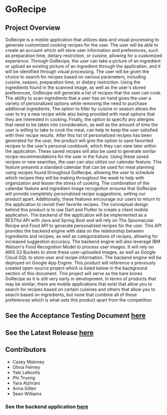 # GoRecipe

## Project Overview 

GoRecipe is a mobile application that utilizes data and visual processing to generate customized cooking recipes for the user. The user will be able to create an account which will store user information and preferences, such as preparation time, dietary restriction, or cuisine, allowing for a customized experience. Through GoRecipe, the user can take a picture of an ingredient or upload an existing picture of an ingredient through the application, and it will be identified through visual processing. The user will be given the choice to search for recipes based on various parameters, including cuisine, season, preparation time, or dietary restriction. Using the ingredients found in the scanned image, as well as the user's stored preferences, GoRecipe will generate a list of recipes that the user can cook. The ability to scan ingredients that a user has on hand gives the user a variety of personalized options while removing the need to purchase additional ingredients. The option to filter by cuisine or season allows the user to try a new recipe while also being provided with meal options that they are interested in cooking. Finally, the option to specify any allergies that need to be taken into consideration, as well as the amount of time the user is willing to take to cook the meal, can help to keep the user satisfied with their recipe results. After this list of personalized recipes has been generated for the user, the product will give the option to save favorited recipes to the user’s personal cookbook, which they can view later within the application. These saved recipes will also be used to generate similar recipe recommendations for the user in the future. Using these saved recipes or new searches, the user can also utilize our calendar feature. This feature presents a standard calendar that can be used for meal planning using recipes found throughout GoRecipe, allowing the user to schedule which recipes they will be making throughout the week to help with organization and lessen the stress of cooking. The combination of the calendar feature and ingredient image recognition ensures that GoRecipe will provide completely personalized recipe suggestions, setting our product apart. Additionally, these features encourage our users to return to the application to revisit their favorite recipes. The conceptual design behind this product is to use Dart and Flutter to create a client mobile application. The backend of the application will be implemented as a RESTful API with Java and Spring Boot and will rely on The Spoonacular Recipe and Food API to generate personalized recipes for the user. This API provides the backend engine with data on the relationship between ingredients and recipes, as well as categorizations of recipes, allowing for increased suggestion accuracy. The backend engine will also leverage IBM Watson's Food Recognition Model to process user images. It will rely on AWS S3 Buckets to store these user-uploaded images, as well as Google Cloud SQL to store user and recipe information. The backend engine will be deployed on Google App Engine. This product will reference a previously created open-source project which is listed below in the background section of this document. This project will serve as the bare bones GoRecipe as it is still very early in development. In terms of products that may be similar, there are mobile applications that exist that allow you to search for recipes based on certain cuisines and others that allow you to search based on ingredients, but none that combine all of these preferences which is what sets this product apart from the competition. 


## See the Acceptance Testing Document [here](https://github.com/Capstone-Projects-2022-Spring/project-gorecipe/blob/updateReadMe/GoRecipe_Acceptance_QA_Testing_doc.xlsx)


## See the Latest Release [here](https://github.com/Capstone-Projects-2022-Spring/project-gorecipe/releases/tag/v3.0)


## Contributors 

- Casey Maloney 
- Olivia Felmey 
- Yaki Lebovits 
- Phi Truong 
- Yara Alzhrani 
- Anna Gillen 
- Sean Williams

### See the backend application [here](https://github.com/Capstone-Projects-2022-Spring/gorecipecore)
